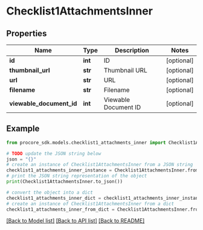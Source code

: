 # Checklist1AttachmentsInner


## Properties

Name | Type | Description | Notes
------------ | ------------- | ------------- | -------------
**id** | **int** | ID | [optional] 
**thumbnail_url** | **str** | Thumbnail URL | [optional] 
**url** | **str** | URL | [optional] 
**filename** | **str** | Filename | [optional] 
**viewable_document_id** | **int** | Viewable Document ID | [optional] 

## Example

```python
from procore_sdk.models.checklist1_attachments_inner import Checklist1AttachmentsInner

# TODO update the JSON string below
json = "{}"
# create an instance of Checklist1AttachmentsInner from a JSON string
checklist1_attachments_inner_instance = Checklist1AttachmentsInner.from_json(json)
# print the JSON string representation of the object
print(Checklist1AttachmentsInner.to_json())

# convert the object into a dict
checklist1_attachments_inner_dict = checklist1_attachments_inner_instance.to_dict()
# create an instance of Checklist1AttachmentsInner from a dict
checklist1_attachments_inner_from_dict = Checklist1AttachmentsInner.from_dict(checklist1_attachments_inner_dict)
```
[[Back to Model list]](../README.md#documentation-for-models) [[Back to API list]](../README.md#documentation-for-api-endpoints) [[Back to README]](../README.md)


